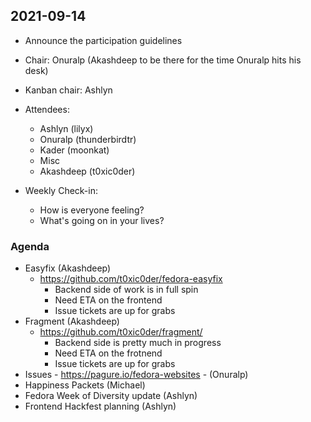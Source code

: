 ## 2021-09-14

* Announce the participation guidelines

* Chair: Onuralp (Akashdeep to be there for the time Onuralp hits his desk)

* Kanban chair: Ashlyn

* Attendees:
  * Ashlyn (lilyx)
  * Onuralp (thunderbirdtr)
  * Kader (moonkat)
  * Misc
  * Akashdeep (t0xic0der)

* Weekly Check-in:
  * How is everyone feeling?
  * What's going on in your lives?

### Agenda
* Easyfix (Akashdeep)
    * https://github.com/t0xic0der/fedora-easyfix
        * Backend side of work is in full spin
        * Need ETA on the frontend
        * Issue tickets are up for grabs
* Fragment (Akashdeep)
    * https://github.com/t0xic0der/fragment/
        * Backend side is pretty much in progress
        * Need ETA on the frotnend
        * Issue tickets are up for grabs
* Issues - https://pagure.io/fedora-websites - (Onuralp)
* Happiness Packets (Michael)
* Fedora Week of Diversity update (Ashlyn)
* Frontend Hackfest planning (Ashlyn)
